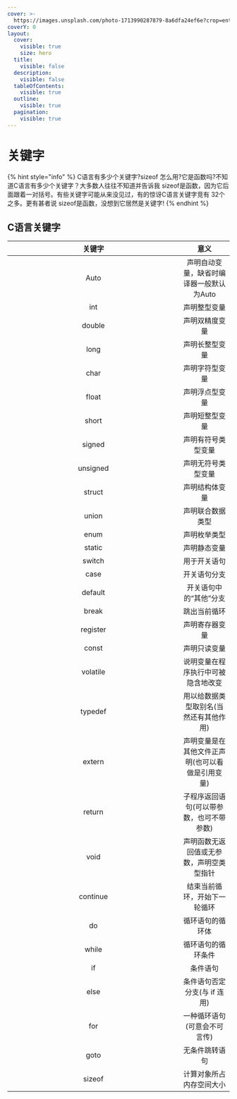 ```yaml
---
cover: >-
  https://images.unsplash.com/photo-1713990287879-8a6dfa24ef6e?crop=entropy&cs=srgb&fm=jpg&ixid=M3wxOTcwMjR8MHwxfHJhbmRvbXx8fHx8fHx8fDE3MTU5MTc0NjZ8&ixlib=rb-4.0.3&q=85
coverY: 0
layout:
  cover:
    visible: true
    size: hero
  title:
    visible: false
  description:
    visible: false
  tableOfContents:
    visible: true
  outline:
    visible: true
  pagination:
    visible: true
---
```


# 关键字

{% hint style="info" %}
C语言有多少个关键字?sizeof 怎么用?它是函数吗?不知道C语言有多少个关键字？大多数人往往不知道并告诉我 sizeof是函数，因为它后面跟着一对括号。有些关键字可能从来没见过，有的惊讶C语言关键字竞有 32个之多。更有甚者说 sizeof是函数，没想到它居然是关键字!
{% endhint %}

## C语言关键字

<table data-full-width="false"><thead><tr><th width="374" align="center">关键字</th><th align="center">意义</th></tr></thead><tbody><tr><td align="center">Auto</td><td align="center">声明自动变量，缺省时编译器一般默认为Auto</td></tr><tr><td align="center">int</td><td align="center">声明整型变量</td></tr><tr><td align="center">double</td><td align="center">声明双精度变量</td></tr><tr><td align="center">long</td><td align="center">声明长整型变量</td></tr><tr><td align="center">char</td><td align="center">声明字符型变量</td></tr><tr><td align="center">float</td><td align="center">声明浮点型变量</td></tr><tr><td align="center">short</td><td align="center">声明短整型变量</td></tr><tr><td align="center">signed</td><td align="center">声明有符号类型变量</td></tr><tr><td align="center">unsigned</td><td align="center">声明无符号类型变量</td></tr><tr><td align="center">struct</td><td align="center">声明结构体变量</td></tr><tr><td align="center">union</td><td align="center">声明联合数据类型</td></tr><tr><td align="center">enum</td><td align="center">声明枚举类型</td></tr><tr><td align="center">static</td><td align="center">声明静态变量</td></tr><tr><td align="center">switch</td><td align="center">用于开关语句</td></tr><tr><td align="center">case</td><td align="center">开关语句分支</td></tr><tr><td align="center">default</td><td align="center">开关语句中的“其他”分支</td></tr><tr><td align="center">break</td><td align="center">跳出当前循环</td></tr><tr><td align="center">register</td><td align="center">声明寄存器变量</td></tr><tr><td align="center">const</td><td align="center">声明只读变量</td></tr><tr><td align="center">volatile</td><td align="center">说明变量在程序执行中可被隐含地改变</td></tr><tr><td align="center">typedef</td><td align="center">用以给数据类型取别名(当然还有其他作用)</td></tr><tr><td align="center">extern</td><td align="center">声明变量是在其他文件正声明(也可以看做是引用变量)</td></tr><tr><td align="center">return</td><td align="center">子程序返回语句(可以带参数，也可不带参数)</td></tr><tr><td align="center">void</td><td align="center">声明函数无返回值或无参数，声明空类型指针</td></tr><tr><td align="center">continue</td><td align="center">结束当前循环，开始下一轮循环</td></tr><tr><td align="center">do</td><td align="center">循环语句的循环体</td></tr><tr><td align="center">while</td><td align="center">循环语句的循环条件</td></tr><tr><td align="center">if</td><td align="center">条件语句</td></tr><tr><td align="center">else</td><td align="center">条件语句否定分支(与 if 连用)</td></tr><tr><td align="center">for</td><td align="center">一种循环语句(可意会不可言传)</td></tr><tr><td align="center">goto</td><td align="center">无条件跳转语句</td></tr><tr><td align="center">sizeof</td><td align="center">计算对象所占内存空间大小</td></tr></tbody></table>

